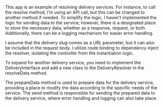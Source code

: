 This app is an example of resolving delivery services. For instance, to call the resolve method, I’m using an API call, but this can be changed to another method if needed. To simplify the logic, I haven’t implemented the logic for sending data to the service; however, there is a designated place to store the necessary data, whether as a response, request, or both. Additionally, there can be a logging mechanism for easier error handling.

I assume that the delivery slug comes as a URL parameter, but it can also be included in the request body. I utilize route binding to dependency inject the resolver, isolating the controller from the instantiation logic.

To expand for another delivery service, you need to implement the DeliveryInterface and add a new class to the DeliveryResolver in the resolveData method.

The prepareData method is used to prepare data for the delivery service, providing a place to modify the data according to the specific needs of the service. The send method is responsible for sending the prepared data to the delivery service, where error handling and logging can also take place.
